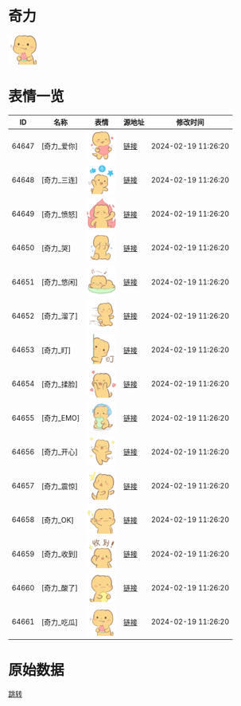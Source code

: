 # 奇力

<img src="./cover.png" height="60" alt="cover" />

# 表情一览

|ID|名称|表情|源地址|修改时间|
|----|----|----|----|----|
|64647|[奇力_爱你]|<img src="./pic/064647_%5B奇力_爱你%5D.png" height="60" alt="爱你"/>|[链接](https://i0.hdslb.com/bfs/garb/8d8ff737d964c411bef46845f8304d50c0cb6450.png)|2024-02-19 11:26:20|
|64648|[奇力_三连]|<img src="./pic/064648_%5B奇力_三连%5D.png" height="60" alt="三连"/>|[链接](https://i0.hdslb.com/bfs/garb/555158132e3bc9e22188daaf85e0e5738c8e0d0c.png)|2024-02-19 11:26:20|
|64649|[奇力_愤怒]|<img src="./pic/064649_%5B奇力_愤怒%5D.png" height="60" alt="愤怒"/>|[链接](https://i0.hdslb.com/bfs/garb/d15b0f0cbf23e6582c7456d7e4289014dff1c079.png)|2024-02-19 11:26:20|
|64650|[奇力_哭]|<img src="./pic/064650_%5B奇力_哭%5D.png" height="60" alt="哭"/>|[链接](https://i0.hdslb.com/bfs/garb/6750e6093c81a220032bb3e213f669899e91a141.png)|2024-02-19 11:26:20|
|64651|[奇力_悠闲]|<img src="./pic/064651_%5B奇力_悠闲%5D.png" height="60" alt="悠闲"/>|[链接](https://i0.hdslb.com/bfs/garb/691d1d65062ee2083c42b032b84b0e6fb57feb84.png)|2024-02-19 11:26:20|
|64652|[奇力_溜了]|<img src="./pic/064652_%5B奇力_溜了%5D.png" height="60" alt="溜了"/>|[链接](https://i0.hdslb.com/bfs/garb/56b62d867fe42b51b8c3d0a6478cb4ee7dee1fb9.png)|2024-02-19 11:26:20|
|64653|[奇力_盯]|<img src="./pic/064653_%5B奇力_盯%5D.png" height="60" alt="盯"/>|[链接](https://i0.hdslb.com/bfs/garb/b38c94a136879b599cbd17105fb49a2979fea83d.png)|2024-02-19 11:26:20|
|64654|[奇力_揉脸]|<img src="./pic/064654_%5B奇力_揉脸%5D.png" height="60" alt="揉脸"/>|[链接](https://i0.hdslb.com/bfs/garb/ce307e56eb57d6b33ce68f7afcf28d1904c6bdeb.png)|2024-02-19 11:26:20|
|64655|[奇力_EMO]|<img src="./pic/064655_%5B奇力_EMO%5D.png" height="60" alt="EMO"/>|[链接](https://i0.hdslb.com/bfs/garb/ba8d3849c6a5309ddd2ddd4ed941c7e61dcc066c.png)|2024-02-19 11:26:20|
|64656|[奇力_开心]|<img src="./pic/064656_%5B奇力_开心%5D.png" height="60" alt="开心"/>|[链接](https://i0.hdslb.com/bfs/garb/196d2f72ee0b7ca21caa64834b536a35666dd8d7.png)|2024-02-19 11:26:20|
|64657|[奇力_震惊]|<img src="./pic/064657_%5B奇力_震惊%5D.png" height="60" alt="震惊"/>|[链接](https://i0.hdslb.com/bfs/garb/50c1b4028d374f5b08bbc655bc2d23b3c3c970d9.png)|2024-02-19 11:26:20|
|64658|[奇力_OK]|<img src="./pic/064658_%5B奇力_OK%5D.png" height="60" alt="OK"/>|[链接](https://i0.hdslb.com/bfs/garb/e1d91695d8d344bb7cf760cbdaee8baeae51f72e.png)|2024-02-19 11:26:20|
|64659|[奇力_收到]|<img src="./pic/064659_%5B奇力_收到%5D.png" height="60" alt="收到"/>|[链接](https://i0.hdslb.com/bfs/garb/f01e14bfbca5514b7afdb4a4b4869b965f13c4e2.png)|2024-02-19 11:26:20|
|64660|[奇力_酸了]|<img src="./pic/064660_%5B奇力_酸了%5D.png" height="60" alt="酸了"/>|[链接](https://i0.hdslb.com/bfs/garb/11324614494ee52933afc132c8f9c6939b9525ac.png)|2024-02-19 11:26:20|
|64661|[奇力_吃瓜]|<img src="./pic/064661_%5B奇力_吃瓜%5D.png" height="60" alt="吃瓜"/>|[链接](https://i0.hdslb.com/bfs/garb/deba756e0a37f27f9cb058e4014701e64172513d.png)|2024-02-19 11:26:20|

# 原始数据

[跳转](./raw.json)

